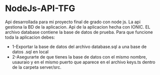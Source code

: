 # NodeJs-API-TFG
Api desarrollada para mi proyecto final de grado con node js. La api gestiona la BD de la aplicacion.
Api de la aplicacion hecha con IONIC.
EL archivo database contiene la base de datos de prueba. Para que funcione toda la aplicacion debes:

* 1-Exportar la base de datos del archivo database.sql a una base de datos .sql en local
* 2-Asegurarte de que tienes la base de datos con el mismo nombre, usauraio y en el mismo puerto que aparece en el archivo keys.ts dentro de la carpeta server/src.
